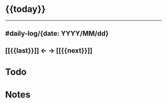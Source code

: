 # {{today}}
---
#daily-log/{date: YYYY/MM/dd} 
---
[[{{last}}]] <- -> [[{{next}}]]
---

# Todo

# Notes
